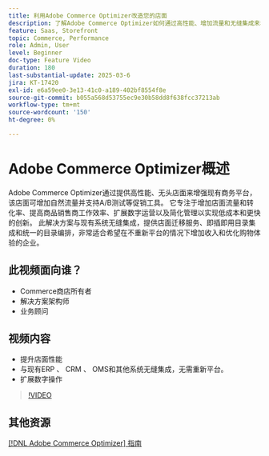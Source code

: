 ```yaml
---
title: 利用Adobe Commerce Optimizer改造您的店面
description: 了解Adobe Commerce Optimizer如何通过高性能、增加流量和无缝集成来增强您的店面。
feature: Saas, Storefront
topic: Commerce, Performance
role: Admin, User
level: Beginner
doc-type: Feature Video
duration: 180
last-substantial-update: 2025-03-6
jira: KT-17420
exl-id: e6a59ee0-3e13-41c0-a189-402bf8554f8e
source-git-commit: b055a568d53755ec9e30b58dd8f638fcc37213ab
workflow-type: tm+mt
source-wordcount: '150'
ht-degree: 0%

---
```


# Adobe Commerce Optimizer概述

Adobe Commerce Optimizer通过提供高性能、无头店面来增强现有商务平台，该店面可增加自然流量并支持A/B测试等促销工具。 它专注于增加店面流量和转化率、提高商品销售商工作效率、扩展数字运营以及简化管理以实现低成本和更快的创新。 此解决方案与现有系统无缝集成，提供店面迁移服务、即插即用目录集成和统一的目录编排，非常适合希望在不重新平台的情况下增加收入和优化购物体验的企业。

## 此视频面向谁？

* Commerce商店所有者
* 解决方案架构师
* 业务顾问

## 视频内容

* 提升店面性能
* 与现有ERP 、 CRM 、 OMS和其他系统无缝集成，无需重新平台。
* 扩展数字操作

>[!VIDEO](https://video.tv.adobe.com/v/3450226?learn=on)

## 其他资源

[[!DNL Adobe Commerce Optimizer] 指南](https://experienceleague.adobe.com/en/docs/commerce/optimizer/overview)
